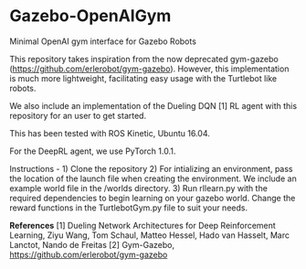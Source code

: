# Gazebo-OpenAIGym
Minimal OpenAI gym interface for Gazebo Robots

This repository takes inspiration from the now deprecated gym-gazebo (https://github.com/erlerobot/gym-gazebo).
However, this implementation is much more lightweight, facilitating easy usage with the Turtlebot like robots.  

We also include an implementation of the Dueling DQN [1] RL agent with this repository for an user to get started. 

This has been tested with ROS Kinetic, Ubuntu 16.04. 

For the DeepRL agent, we use PyTorch 1.0.1. 



Instructions - 1) Clone the repository
               2) For intializing an environment, pass the location of the launch file when creating the environment. We 
                  include an example world file in the /worlds directory.
               3) Run rllearn.py with the required dependencies to begin learning on your gazebo world. Change the reward                         functions in the TurtlebotGym.py file to suit your needs. 
               

<b>References</b>
[1] Dueling Network Architectures for Deep Reinforcement Learning, Ziyu Wang, Tom Schaul, Matteo Hessel, Hado van Hasselt, Marc Lanctot, Nando de Freitas
[2] Gym-Gazebo, https://github.com/erlerobot/gym-gazebo


